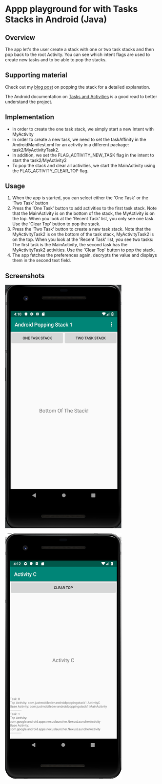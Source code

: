 # Appp playground for with Tasks Stacks in Android (Java)
## Overview

The app let's the user create a stack with one or two task stacks and then pop back to the root Activity.
You can see which intent flags are used to create new tasks and to be able to pop the stacks.

## Supporting material
Check out my [blog post](http://justmobiledev.com/popping-the-stack-in-android/) on popping the stack for a detailed explanation.

The Android documentation on [Tasks and Activities](https://developer.android.com/guide/components/activities/tasks-and-back-stack) is a good read to better understand the project.

## Implementation
* In order to create the one task stack, we simply start a new Intent with MyActivity
* In order to create a new task, we need to set the taskAffinity in the AndroidManifest.xml for an activity in a different package: task2/MyActivityTask2.
* In addition, we set the FLAG_ACTIVITY_NEW_TASK flag in the intent to start the task2/MyActivity2
* To pop the stack and clear all activities, we start the MainActivity using the FLAG_ACTIVITY_CLEAR_TOP flag.

## Usage
1. When the app is started, you can select either the 'One Task' or the 'Two Task' button
2. Press the 'One Task' button to add activities to the first task stack. Note that the MainActivity is on the bottom of the stack, the MyActivity is on the top. When you look at the 'Recent Task' list, you only see one task. Use the 'Clear Top' button to pop the stack.
3. Press the 'Two Task' button to create a new task stack. Note that the MyActivityTask2 is on the bottom of the task stack, MyActivityTask2 is on the top. When you look at the 'Recent Task' list, you see two tasks: The first task is the MainActivity, the second task has the MyActivityTask2 activities. Use the 'Clear Top' button to pop the stack.
3. The app fetches the preferences again, decrypts the value and displays them in the second text field.

## Screenshots
![Popping the stack](screenshots/android-popping-the-stack-1.png?raw=true "Popping the stack")

![Popping the stack](screenshots/android-popping-the-stack-2.png?raw=true "Popping the stack")
